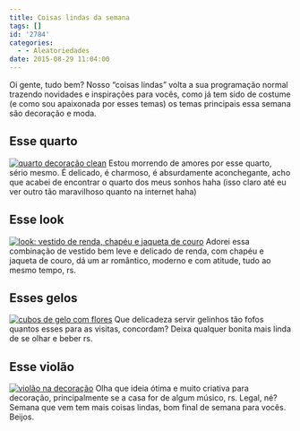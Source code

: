 ```yaml
---
title: Coisas lindas da semana
tags: []
id: '2784'
categories:
  - - Aleatoriedades
date: 2015-08-29 11:04:00
---
```


Oi gente, tudo bem? Nosso “coisas lindas” volta a sua programação normal trazendo novidades e inspirações para vocês, como já tem sido de costume (e como sou apaixonada por esses temas) os temas principais essa semana são decoração e moda.

## Esse quarto

[![quarto decoração clean ](/images/2015/08/decoração-de-quarto-em-tons-claros-683x1024.jpg)](/images/2015/08/decoração-de-quarto-em-tons-claros.jpg) Estou morrendo de amores por esse quarto, sério mesmo. É delicado, é charmoso, é absurdamente aconchegante, acho que acabei de encontrar o quarto dos meus sonhos haha (isso claro até eu ver outro tão maravilhoso quanto na internet haha)

## Esse look

[![look: vestido de renda, chapéu e jaqueta de couro ](/images/2015/08/look-com-jaqueta-de-couro-e-vestido-de-renda-483x1024.jpg)](/images/2015/08/look-com-jaqueta-de-couro-e-vestido-de-renda.jpg) Adorei essa combinação de vestido bem leve e delicado de renda, com chapéu e jaqueta de couro, dá um ar romântico, moderno e com atitude, tudo ao mesmo tempo, rs.

## Esses gelos

[![cubos de gelo com flores](/images/2015/08/cubos-de-gelo-com-flores.jpg)](/images/2015/08/cubos-de-gelo-com-flores.jpg) Que delicadeza servir gelinhos tão fofos quantos esses para as visitas, concordam? Deixa qualquer bonita mais linda de se olhar e beber rs.

## Esse violão

[![violão na decoração ](/images/2015/08/instrumento-musical-na-decoração-579x1024.jpg)](/images/2015/08/instrumento-musical-na-decoração.jpg) Olha que ideia ótima e muito criativa para decoração, principalmente se a casa for de algum músico, rs. Legal, né? Semana que vem tem mais coisas lindas, bom final de semana para vocês. Beijos.
